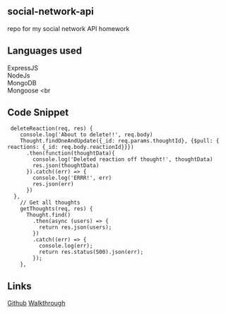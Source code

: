## social-network-api
repo for my social network API homework

## Languages used
ExpressJS <br>
NodeJs <br>
MongoDB <br>
Mongoose <br

## Code Snippet
```
 deleteReaction(req, res) {
    console.log('About to delete!!', req.body)
    Thought.findOneAndUpdate({_id: req.params.thoughtId}, {$pull: { reactions: {_id: req.body.reactionId}}})
      .then(function(thoughtData){
        console.log('Deleted reaction off thought!', thoughtData)
        res.json(thoughtData)
      }).catch((err) => {
        console.log('ERRR!', err)
        res.json(err)
      })
  },
    // Get all thoughts
    getThoughts(req, res) {
      Thought.find()
        .then(async (users) => {
          return res.json(users);
        })
        .catch((err) => {
          console.log(err);
          return res.status(500).json(err);
        });
    },
```

## Links
[Github]()
[Walkthrough](https://youtu.be/lL4_UKD5aCk)